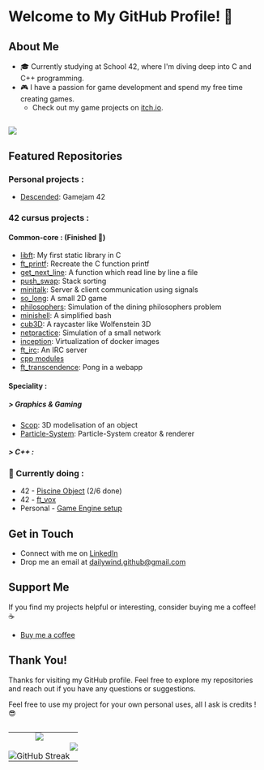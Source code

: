 # Welcome to My GitHub Profile! 👋

## About Me
- 🎓 Currently studying at School 42, where I'm diving deep into C and C++ programming.
- 🎮 I have a passion for game development and spend my free time creating games.
  - Check out my game projects on [itch.io](https://dailywind.itch.io/).
 
##
<img src="https://skillicons.dev/icons?i=c,cpp,cs,docker,bash,git,godot,unity,unreal," />

## Featured Repositories
### Personal projects :
- [Descended](https://hasyxd.itch.io/descended): Gamejam 42
  
### 42 cursus projects :
#### Common-core : (Finished 🎉)
- [libft](https://github.com/DailyWind00/libft): My first static library in C
- [ft_printf](https://github.com/DailyWind00/ft_printf): Recreate the C function printf 
- [get_next_line](https://github.com/DailyWind00/get_next_line): A function which read line by line a file
- [push_swap](https://github.com/DailyWind00/push_swap): Stack sorting
- [minitalk](https://github.com/DailyWind00/minitalk): Server & client communication using signals
- [so_long](https://github.com/DailyWind00/so_long): A small 2D game
- [philosophers](https://github.com/DailyWind00/philosophers): Simulation of the dining philosophers problem
- [minishell](https://github.com/DailyWind00/minishell/tree/main): A simplified bash
- [cub3D](https://github.com/DailyWind00/Cub3D): A raycaster like Wolfenstein 3D
- [netpractice](https://github.com/lpaube/NetPractice): Simulation of a small network
- [inception](https://github.com/DailyWind00/Inception/tree/main): Virtualization of docker images
- [ft_irc](https://github.com/DailyWind00/ft_irc/tree/main): An IRC server
- [cpp modules](CPP_modules.md)
- [ft_transcendence](https://github.com/DailyWind00/ft_transcendence): Pong in a webapp

#### Speciality :
##### > Graphics & Gaming
- [Scop](https://github.com/DailyWind00/scop): 3D modelisation of an object
- [Particle-System](https://github.com/DailyWind00/Particle-System): Particle-System creator & renderer

##### > C++ :

### 🚧 Currently doing :
- 42 - [Piscine Object](https://github.com/DailyWind00/Piscine-Object) (2/6 done)
- 42 - [ft_vox](https://github.com/DailyWind00/ft_vox)
- Personal - [Game Engine setup](https://github.com/DailyWind00/GameEngine)

## Get in Touch
- Connect with me on [LinkedIn](https://www.linkedin.com/in/ma%C3%ABl-gallais-0966022b3/)
- Drop me an email at dailywind.github@gmail.com

## Support Me
If you find my projects helpful or interesting, consider buying me a coffee! ☕️
- [Buy me a coffee](https://fr.tipeee.com/dailywind)

## Thank You!
Thanks for visiting my GitHub profile. Feel free to explore my repositories and reach out if you have any questions or suggestions.

Feel free to use my project for your own personal uses, all I ask is credits ! 😎

 ##
<table style="width:100%; border-collapse: collapse; border: none;">
  <tr style="border: none;">
    <td style="text-align: center; vertical-align: middle; border: none; padding: 0;">
      <div style="display: flex; flex-direction: column; align-items: center; justify-content: center; height: 100%;">
        <img src="https://github-readme-stats.vercel.app/api?username=DailyWind00&show_icons=true&theme=ambient_gradient&border_color=d43cd6&border_radius=45" style="border: none;" />
        <br/>
        <img src="https://streak-stats.demolab.com/?user=DailyWind&theme=ambient-gradient&border_radius=50" alt="GitHub Streak" style="border: none;" />
      </div>
    </td>
    <td style="text-align: center; vertical-align: middle; border: none; padding: 0;">
      <img src="https://github-readme-stats.vercel.app/api/top-langs/?username=DailyWind00&layout=pie&show_icons=true&theme=ambient_gradient&border_color=d43cd6&border_radius=45&exclude_repo=ft_transcendence" style="border: none;" />
    </td>
  </tr>
</table>
